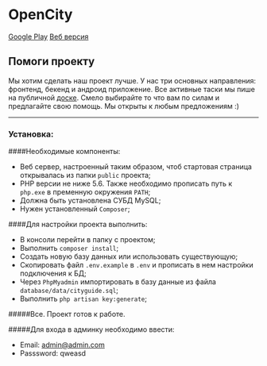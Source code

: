 # OpenCity
[Google Play](https://play.google.com/store/apps/details?id=me.kowo.opencity) [Веб версия](http://opencity.shpp.me/)


## Помоги проекту
Мы хотим сделать наш проект лучше. У нас три основных направления: фронтенд, бекенд и андроид приложение.
Все активные таски мы пише на публичной [доске](https://trello.com/b/ZfK6Z8a3/-). Смело выбирайте то что вам по силам и предлагайте свою помощь.
Мы открыты к любым предложениям :)

***
### Установка:  
####Необходимые компоненты:
* Веб сервер, настроенный таким образом, чтоб стартовая страница открывалась из папки `public` проекта; 
* PHP версии не ниже 5.6. Также необходимо прописать путь к `php.exe` в пременную окружения `PATH`;
* Должна быть установлена СУБД MySQL;
* Нужен установленный `Composer`;

####Для настройки проекта выполнить:
* В консоли перейти в папку с проектом;
* Выполнить `composer install`;  
* Создать новую базу данных или использовать существующую;
* Скопировать файл `.env.example` в `.env` и прописать в нем настройки подключения к БД;
* Через `PhpMyadmin` импортировать в базу данные из файла `database/data/cityguide.sql`;
* Выполнить `php artisan key:generate`;

#####Все. Проект готов к работе.  

#####Для входа в админку необходимо ввести:
* Email: admin@admin.com
* Passsword: qweasd
